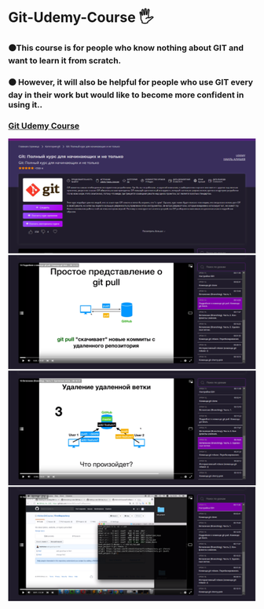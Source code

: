 <h1 align>Git-Udemy-Course 🖐</h1>
<h3>🟠This course is for people who know nothing about GIT and want to learn it from scratch.</h3>
<h3>🟠 However, it will also be helpful for people who use GIT every day in their work but would like to become more confident in using it..</h2>
<h3><a href="https://coursehunter.net/course/git-polnyy-kurs-dlya-nachinayushchih-i-ne-tolko?lesson=1"><strong>Git Udemy Course</strong></a></h3>
<img src="README images/0.png" alt="Logo">
<img src="README images/1.png" alt="Logo">
<img src="README images/2.png" alt="Logo">
<img src="README images/3.png" alt="Logo">

